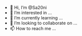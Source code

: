 - 👋 Hi, I’m @Sa20ni
- 👀 I’m interested in ...
- 🌱 I’m currently learning ...
- 💞️ I’m looking to collaborate on ...
- 📫 How to reach me ...

<!---
Sa20ni/Sa20ni is a ✨ special ✨ repository because its `README.md` (this file) appears on your GitHub profile.
You can click the Preview link to take a look at your changes.
--->
